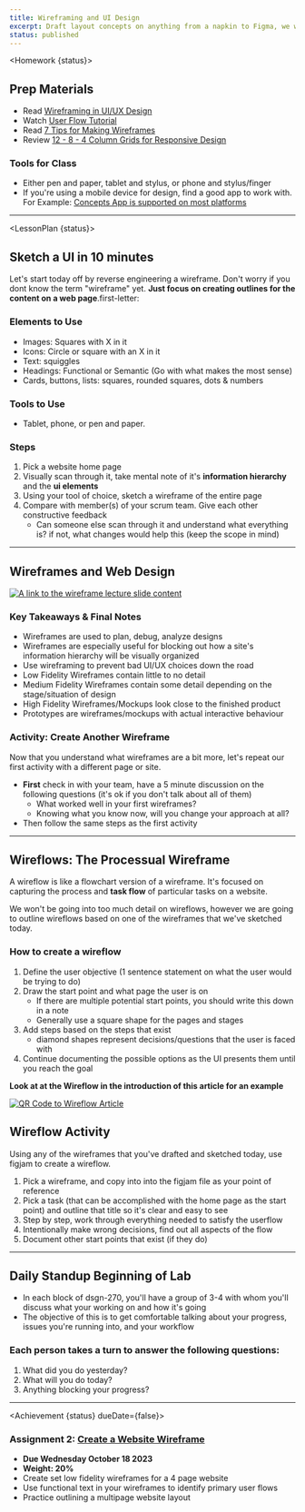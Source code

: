 ```yaml
---
title: Wireframing and UI Design
excerpt: Draft layout concepts on anything from a napkin to Figma, we will practice reducing user interfaces to low fidelity wireframes. By the end of this class you will have the skills to quickly create wireframes for your projects.
status: published
---
```


<script>
	import Homework from "$lib/components/Homework.svelte";
	import LessonPlan from "$lib/components/LessonPlan.svelte";
	import Achievement from "$lib/components/Achievement.svelte"
</script>

<Homework {status}>

<h2>Prep Materials</h2>

- Read [Wireframing in UI/UX Design](https://medium.com/detaux/what-is-ui-ux-wireframe-designerrs-46dac9c8a153)
- Watch [User Flow Tutorial](https://youtu.be/TIV1y11xz7k?si=BROBmfhYGT0-N5-K)
- Read [7 Tips for Making Wireframes](https://www.lucidchart.com/pages/how-to-make-a-wireframe)
- Review [12 - 8 - 4 Column Grids for Responsive Design](https://bootcamp.uxdesign.cc/12-8-4-column-system-for-responsive-grids-df207a58ebc)

### Tools for Class

- Either pen and paper, tablet and stylus, or phone and stylus/finger
- If you're using a mobile device for design, find a good app to work with. For Example: [Concepts App is supported on most platforms](https://concepts.app/en/)

---

</Homework>

<LessonPlan {status}>

<h2>Sketch a UI in 10 minutes</h2>

Let's start today off by reverse engineering a wireframe. Don't worry if you dont know the term "wireframe" yet. **Just focus on creating outlines for the content on a web page**.first-letter:

### Elements to Use

- Images: Squares with X in it
- Icons: Circle or square with an X in it
- Text: squiggles
- Headings: Functional or Semantic (Go with what makes the most sense)
- Cards, buttons, lists: squares, rounded squares, dots & numbers

### Tools to Use

- Tablet, phone, or pen and paper.

### Steps

1. Pick a website home page
2. Visually scan through it, take mental note of it's **information hierarchy** and the **ui elements**
3. Using your tool of choice, sketch a wireframe of the entire page
4. Compare with member(s) of your scrum team. Give each other constructive feedback
   - Can someone else scan through it and understand what everything is? if not, what changes would help this (keep the scope in mind)

---

<h2>Wireframes and Web Design</h2>

<a href="https://docs.google.com/presentation/d/1GKMLXrThbNU5My3HywnR4Jjk_tLnGgYGW1B6Ffg-t6M/edit?usp=sharing"><img src="/images/design/wireframe-lecture-slides.png" alt="A link to the wireframe lecture slide content" /></a>

### Key Takeaways & Final Notes

- Wireframes are used to plan, debug, analyze designs
- Wireframes are especially useful for blocking out how a site's information hierarchy will be visually organized
- Use wireframing to prevent bad UI/UX choices down the road
- Low Fidelity Wireframes contain little to no detail
- Medium Fidelity Wireframes contain some detail depending on the stage/situation of design
- High Fidelity Wireframes/Mockups look close to the finished product
- Prototypes are wireframes/mockups with actual interactive behaviour

### Activity: Create Another Wireframe

Now that you understand what wireframes are a bit more, let's repeat our first activity with a different page or site.

- **First** check in with your team, have a 5 minute discussion on the following questions (it's ok if you don't talk about all of them)
  - What worked well in your first wireframes?
  - Knowing what you know now, will you change your approach at all?
- Then follow the same steps as the first activity

---

<h2>Wireflows: The Processual Wireframe</h2>

A wireflow is like a flowchart version of a wireframe. It's focused on capturing the process and **task flow** of particular tasks on a website.

We won't be going into too much detail on wireflows, however we are going to outline wireflows based on one of the wireframes that we've sketched today.

### How to create a wireflow

1. Define the user objective (1 sentence statement on what the user would be trying to do)
2. Draw the start point and what page the user is on
   - If there are multiple potential start points, you should write this down in a note
   - Generally use a square shape for the pages and stages
3. Add steps based on the steps that exist
   - diamond shapes represent decisions/questions that the user is faced with
4. Continue documenting the possible options as the UI presents them until you reach the goal

**Look at at the Wireflow in the introduction of this article for an example**

<a href="https://www.nngroup.com/articles/wireflows/"><img src="/images/design/wireflow-article-nngroup.png" alt="QR Code to Wireflow Article" class="w-48" /></a>

<h2>Wireflow Activity</h2>

Using any of the wireframes that you've drafted and sketched today, use figjam to create a wireflow.

1. Pick a wireframe, and copy into into the figjam file as your point of reference
2. Pick a task (that can be accomplished with the home page as the start point) and outline that title so it's clear and easy to see
3. Step by step, work through everything needed to satisfy the userflow
4. Intentionally make wrong decisions, find out all aspects of the flow
5. Document other start points that exist (if they do)

---

<h2 id="standup">Daily Standup Beginning of Lab</h2>

- In each block of dsgn-270, you'll have a group of 3-4 with whom you'll discuss what your working on and how it's going
- The objective of this is to get comfortable talking about your progress, issues you're running into, and your workflow

### Each person takes a turn to answer the following questions:

1.  What did you do yesterday?
2.  What will you do today?
3.  Anything blocking your progress?

---

</LessonPlan>

<Achievement {status} dueDate={false}>

### Assignment 2: [Create a Website Wireframe](/courses/dsgn-270/assessments/assignment-2)

- **Due Wednesday October 18 2023**
- **Weight: 20%**
- Create set low fidelity wireframes for a 4 page website
- Use functional text in your wireframes to identify primary user flows
- Practice outlining a multipage website layout

</Achievement>
